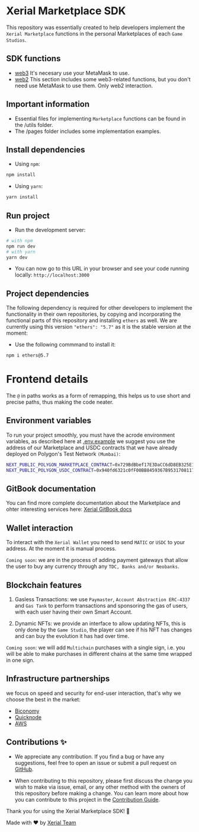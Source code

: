 # Xerial Marketplace SDK

This repository was essentially created to help developers implement the `Xerial Marketplace` functions in the personal Marketplaces of each `Game Studios`.

## SDK functions
- [web3](functions/web2/WEB2-FUNCTIONS.md) It's necesary use your MetaMask to use.
- [web2](functions/web3/WEB3-FUNCTIONS.md) This section includes some web3-related functions, but you don't need use MetaMask to use them. Only web2 interaction.

## Important information

- Essential files for implementing `Marketplace` functions can be found in the /utils folder.
- The /pages folder includes some implementation examples.

## Install dependencies

- Using `npm`:

```bash
npm install
```

- Using `yarn`:

```bash
yarn install
```

## Run project

- Run the development server:

```bash
# with npm
npm run dev
# with yarn
yarn dev
```

- You can now go to this URL in your browser and see your code running locally: `http://localhost:3000`

## Project dependencies

The following dependency is required for other developers to implement the functionality in their own repositories, by copying and incorporating the functional parts of this repository and installing `ethers` as well. We are currently using this version `"ethers": "5.7"` as it is the stable version at the moment:

- Use the following commmand to install it:
```bash
npm i ethers@5.7
```

# Frontend details

The `@` in paths works as a form of remapping, this helps us to use short and precise paths, thus making the code neater.

## Environment variables

To run your project smoothly, you must have the acrode environment variables, as described here at [.env.example](.env.example) we suggest you use the address of our Marketplace and USDC contracts that we have already deployed on Polygon's Test Network `(Mumbai)`:

```bash
NEXT_PUBLIC_POLYGON_MARKETPLACE_CONTRACT=0x729BdBbef17E3DaCC6dD8EB325E1bce40699Ab27
NEXT_PUBLIC_POLYGON_USDC_CONTRACT=0x940fd6321c0fF00BB8459367B953170811711f8B
```

## GitBook documentation

You can find more complete documentation about the Marketplace and ohter interesting services here: [Xerial GitBook docs](https://xerial.gitbook.io/xerial-doc/intro/introduction)

## Wallet interaction

To interact with the `Xerial Wallet` you need to send `MATIC` or `USDC` to your address. At the moment it is manual process.

`Coming soon`: we are in the process of adding payment gateways that allow the user to buy any currency through any `TDC, Banks and/or Neobanks`.

## Blockchain features

1. Gasless Transactions: we use `Paymaster`, `Account Abstraction ERC-4337` and `Gas Tank` to perform transactions and sponsoring the gas of users, with each user having their own Smart Account.

2. Dynamic NFTs: we provide an interface to allow updating NFTs, this is only done by the `Game Studio`, the player can see if his NFT has changes and can buy the evolution it has had over time.

`Coming soon`: we will add `Multichain` purchases with a single sign, i.e. you will be able to make purchases in different chains at the same time wrapped in one sign.

## Infrastructure partnerships

we focus on speed and security for end-user interaction, that's why we choose the best in the market:

- [Biconomy](https://biconomy.io/)
- [Quicknode](https://www.quicknode.com/)
- [AWS](https://aws.amazon.com/)

## Contributions ✨

- We appreciate any contribution. If you find a bug or have any suggestions, feel free to open an issue or submit a pull request on [GitHub](https://github.com/xerial-games/marketplace-web3-sdk).

- When contributing to this repository, please first discuss the change you wish to make via issue, email, or any other method with the owners of this repository before making a change. You can learn more about how you can contribute to this project in the [Contribution Guide](CONTRIBUTING.md).

Thank you for using the Xerial Marketplace SDK! 💫

Made with ❤️ by [Xerial Team](https://github.com/xerial-games)

